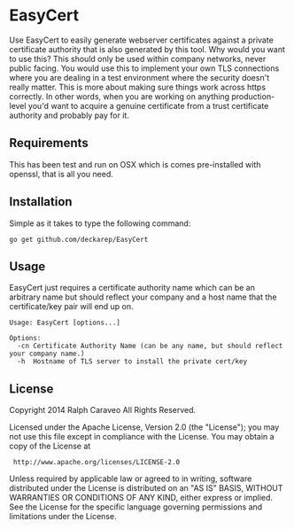 # EasyCert

Use EasyCert to easily generate webserver certificates against a private certificate authority that is also generated by this tool.
Why would you want to use this?  This should only be used within company networks, never public facing.  You would use this to implement
your own TLS connections where you are dealing in a test environment where the security doesn't really matter.  This is more about making
sure things work across https correctly.  In other words, when you are working on anything production-level you'd want to acquire a genuine
certificate from a trust certificate authority and probably pay for it.

## Requirements

This has been test and run on OSX which is comes pre-installed with openssl, that is all you need.

## Installation

Simple as it takes to type the following command:

    go get github.com/deckarep/EasyCert

## Usage

EasyCert just requires a certificate authority name which can be an arbitrary name but should reflect your company and a host name that the certificate/key pair will end up on.
~~~    
Usage: EasyCert [options...]

Options:
  -cn Certificate Authority Name (can be any name, but should reflect your company name.)
  -h  Hostname of TLS server to install the private cert/key
~~~

## License

Copyright 2014 Ralph Caraveo All Rights Reserved.

Licensed under the Apache License, Version 2.0 (the "License");
you may not use this file except in compliance with the License.
You may obtain a copy of the License at

     http://www.apache.org/licenses/LICENSE-2.0

Unless required by applicable law or agreed to in writing, software
distributed under the License is distributed on an "AS IS" BASIS,
WITHOUT WARRANTIES OR CONDITIONS OF ANY KIND, either express or implied.
See the License for the specific language governing permissions and
limitations under the License.

